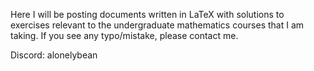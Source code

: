 Here I will be posting documents written in LaTeX with solutions to exercises relevant to the undergraduate mathematics courses that I am taking.
If you see any typo/mistake, please contact me.

Discord: alonelybean
